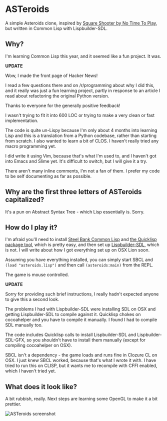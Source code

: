 ASTeroids
=========

A simple Asteroids clone, inspired by [Square Shooter by No Time To Play][1],
but written in Common Lisp with Lispbuilder-SDL.

Why?
----

I'm learning Common Lisp this year, and it seemed like a fun project. It was.

**UPDATE**

Wow, I made the front page of Hacker News!

I read a few questions there and on /r/programming about why I did this, and it
really was just a fun learning project, partly in response to an article I read
about refactoring the original Python version.

Thanks to everyone for the generally positive feedback!

I wasn't trying to fit it into 600 LOC or trying to make a very clean or fast
implementation.

The code is quite un-Lispy because I'm only about 4 months into learning Lisp
and this is a translation from a Python codebase, rather than starting from
scratch. I also wanted to learn a bit of CLOS. I haven't really tried any
macro programming yet.

I did write it using Vim, because that's what I'm used to, and I haven't got
into Emacs and Slime yet. It's difficult to switch, but I will give it a try.

There aren't many inline comments, I'm not a fan of them. I prefer my code to
be self documenting as far as possible.

Why are the first three letters of ASTeroids capitalized?
---------------------------------------------------------

It's a pun on Abstract Syntax Tree - which Lisp essentially is. Sorry.

How do I play it?
-----------------

I'm afraid you'll need to install [Steel Bank Common Lisp][2] and [the
Quicklisp package tool][3], which is pretty easy, and then set up
[Lispbuilder-SDL][4], which is not.  I will write about how I got everything
set up on OSX Lion soon.

Assuming you have everything installed, you can simply start SBCL and `(load
"asteroids.lisp")` and then call `(asteroids:main)` from the REPL.

The game is mouse controlled.

**UPDATE**

Sorry for providing such brief instructions, I really hadn't expected anyone
to give this a second look.

The problems I had with Lispbuilder-SDL were installing SDL on OSX and getting
Lispbuilder-SDL to compile against it. Quicklisp chokes on cocoahelper and you
have to compile it manually. I found I had to compile SDL manually too.

The code includes Quicklisp calls to install Lispbuilder-SDL and
Lispbuilder-SDL-GFX, so you shouldn't have to install them manually (except for
compiling cocoahelper on OSX).

SBCL isn't a dependency - the game loads and runs fine in Clozure CL on OSX. I
just knew SBCL worked, because that's what I wrote it with.  I have tried to
run this on CLISP, but it wants me to recompile with CFFI enabled, which I
haven't tried yet.

What does it look like?
-----------------------

A bit rubbish, really. Next steps are learning some OpenGL to make it a bit
prettier.

![ASTeroids screenshot](https://dl.dropbox.com/u/1986317/ASTeroids.png)

[1]: http://notimetoplay.org/our-games/square-shooter/
[2]: http://www.sbcl.org/
[3]: http://www.quicklisp.org/
[4]: http://code.google.com/p/lispbuilder/wiki/LispbuilderSDL
